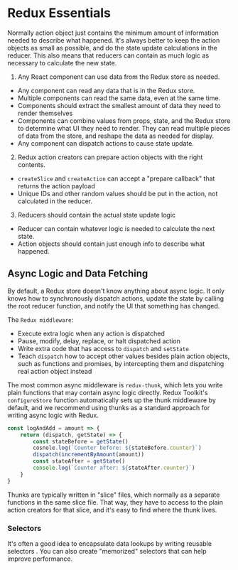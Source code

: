 # Redux Essentials

Normally action object just contains the minimum amount of information needed to
describe what happened. It's always better to keep the action objects as small
as possible, and do the state update calculations in the reducer. This also
means that reducers can contain as much logic as necessary to calculate the new
state.

1. Any React component can use data from the Redux store as needed.
  * Any component can read any data that is in the Redux store.
  * Multiple components can read the same data, even at the same time.
  * Components should extract the smallest amount of data they need to render
    themselves
  * Components can combine values from props, state, and the Redux store to
    determine what UI they need to render. They can read multiple pieces of data
    from the store, and reshape the data as needed for display.
  * Any component can dispatch actions to cause state update.

2. Redux action creators can prepare action objects with the right contents.
  * `createSlice` and `createAction` can accept a "prepare callback" that
    returns the action payload
  * Unique IDs and other random values should be put in the action, not
    calculated in the reducer.
3. Reducers should contain the actual state update logic
  * Reducer can contain whatever logic is needed to calculate the next state.
  * Action objects should contain just enough info to describe what happened.

## Async Logic and  Data Fetching

By default, a Redux store doesn't know anything about async logic. It only knows
how to synchronously dispatch actions, update the state by calling the root
reducer function, and notify the UI that something has changed.

The `Redux middleware`:

* Execute extra logic when any action is dispatched
* Pause, modify, delay, replace, or halt dispatched action
* Write extra code that has access to `dispatch` and `setState`
* Teach `dispatch` how to accept other values besides plain action objects, such
  as functions and promises, by intercepting them and dispatching real action
  object instead

The most common async middleware is `redux-thunk`, which lets you write plain
functions that may contain async logic directly. Redux Toolkit's
`configureStore` function automatically sets up the thunk middleware by default,
and we recommend using thunks as a standard approach for writing async logic
with Redux.

```js
const logAndAdd = amount => {
    return (dispatch, getState) => {
        const stateBefore = getState()
        cosnole.log(`Counter before: ${stateBefore.counter}`)
        dispatch(incrementByAmount(amount))
        const stateAfter = getState()
        console.log(`Counter after: ${stateAfter.counter}`)
    }
}
```

Thunks are typically written in "slice" files, which normally as a separate
functions in the same slice file. That way, they have to access to the plain
action creators for that slice, and it's easy to find where the thunk lives.

### Selectors

It's often a good idea to encapsulate data lookups by writing reusable selectors
. You can also create "memorized" selectors that can help improve performance.

